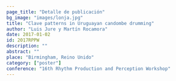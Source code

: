 ```yaml
---
page_title: "Detalle de publicación"
bg_image: "images/lonja.jpg" 
title: "Clave patterns in Uruguayan candombe drumming"  
author: "Luis Jure y Martín Rocamora"  
date: 2017-01-02
id: 2017RPPW
description: ""  
abstract: ""  
place: "Birmingham, Reino Unido"  
category: ["poster"]
conference: "16th Rhythm Production and Perception Workshop" 
---
```

